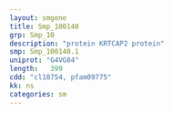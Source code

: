 ```yaml
---
layout: smgene
title: Smp_100140
grp: Smp_10
description: "protein KRTCAP2 protein"
smp: Smp_100140.1
uniprot: "G4VG84"
length:   399
cdd: "cl10754, pfam09775"
kk: ns
categories: sm
---
```

